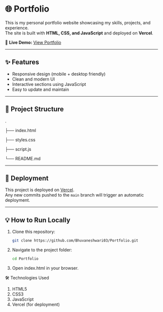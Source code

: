 # 🌐 Portfolio

This is my personal portfolio website showcasing my skills, projects, and experience.  
The site is built with **HTML, CSS, and JavaScript** and deployed on **Vercel**.

🔗 **Live Demo:** [View Portfolio](https://portfolio-ten-smoky-97.vercel.app)

---

## ✨ Features
- Responsive design (mobile + desktop friendly)
- Clean and modern UI
- Interactive sections using JavaScript
- Easy to update and maintain

---

## 📂 Project Structure
.

├── index.html

├── styles.css 

├── script.js 

└── README.md 

---

## 🚀 Deployment
This project is deployed on [Vercel](https://vercel.com).  
Any new commits pushed to the `main` branch will trigger an automatic deployment.

---

## 💡 How to Run Locally
1. Clone this repository:
   ```bash
   git clone https://github.com/Bhuvaneshwari03/Portfolio.git
   
2. Navigate to the project folder:
   ```bash
   cd Portfolio

4. Open index.html in your browser.

🛠️ Technologies Used
1. HTML5
2. CSS3
3. JavaScript
4. Vercel (for deployment)
